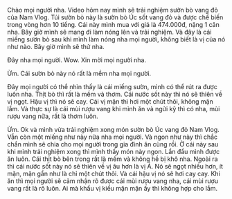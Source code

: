 Chào mọi người nha. Video hôm nay mình sẽ trải nghiệm sườn bò vang đỏ của Nam Vlog. Túi sườn bò này là sườn bò Úc sốt vang đỏ và được chế biến trong vòng hơn 10 tiếng. Cái này mình mua với giá là 474.000đ, nặng 1 cân nha. Bây giờ mình sẽ mang đi làm nóng lên và trải nghiệm. Và đây là cái miếng sườn bò sau khi mình làm nóng nha mọi người, không biết là vị của nó như nào. Bây giờ mình sẽ thử nha. 

Đây nha mọi người. Wow. Xin mời mọi người nha. 

Ừm. Cái sườn bò này nó rất là mềm nha mọi người. 

Đây mọi người có thể nhìn thấy là cái miếng sườn, mình có thể rút ra được luôn nha. Thịt bò thì rất là mềm và thơm. Cái nước sốt này thì nó sẽ thiên về vị ngọt. Hậu vị thì nó sẽ cay. Cái vị mặn thì hơi một chút thôi, không mặn lắm. Và thực sự là cái mùi rượu vang khi mình ăn và ngửi kỹ thì có nha, mùi rượu vang nữa, rất là thơm luôn. 

Ừm. Ok và mình vừa trải nghiệm xong món sườn bò Úc vang đỏ Nam Vlog. Vẫn còn một miếng như này nữa nha mọi người. Và ngon như này thì chắc chắn mình sẽ chia cho mọi người trong gia đình ăn cùng rồi. Ờ cái này sau khi mình trải nghiệm xong thì mình thấy món này ngon. Lần đầu mình được ăn luôn. Cái thịt bò bên trong rất là mềm và không hề bị khô nha. Ngoài ra thì cái nước sốt này nó sẽ thiên về vị âu hơn là vị Á. Nó sẽ ngọt nhiều hơn, ít mặn, mặn gần như là chỉ một chút thôi. Và cái hậu vị nó sẽ hơi cay cay. Khi ăn thì mọi người sẽ cảm nhận rõ được cái mùi rượu vang nha, cái mùi rượu vang rất là rõ luôn. Ai mà khẩu vị kiểu mặn mặn ấy thì không hợp cho lắm.